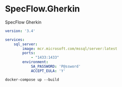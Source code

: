 # SpecFlow.Gherkin
SpecFlow Gherkin

```yaml
version: '3.4'

services:
    sql_server:
        image: mcr.microsoft.com/mssql/server:latest
        ports:
            - "1433:1433"
        environment:
            SA_PASSWORD: 'P@ssword'
            ACCEPT_EULA: 'Y'
```

```shell
docker-compose up --build
```
